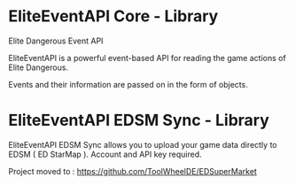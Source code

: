 # EliteEventAPI Core - Library
Elite Dangerous Event API

EliteEventAPI is a powerful event-based API for reading the game actions of Elite Dangerous.

Events and their information are passed on in the form of objects.

# EliteEventAPI EDSM Sync - Library
EliteEventAPI EDSM Sync allows you to upload your game data directly to EDSM ( ED StarMap ).
Account and API key required.

Project moved to : https://github.com/ToolWheelDE/EDSuperMarket

